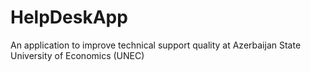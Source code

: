 # HelpDeskApp
An application to improve technical support quality at Azerbaijan State University of Economics (UNEC)
